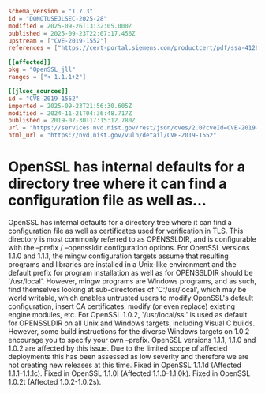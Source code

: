 ```toml
schema_version = "1.7.3"
id = "DONOTUSEJLSEC-2025-28"
modified = 2025-09-26T13:32:05.000Z
published = 2025-09-23T22:07:17.456Z
upstream = ["CVE-2019-1552"]
references = ["https://cert-portal.siemens.com/productcert/pdf/ssa-412672.pdf", "https://git.openssl.org/gitweb/?p=openssl.git%3Ba=commitdiff%3Bh=54aa9d51b09d67e90db443f682cface795f5af9e", "https://git.openssl.org/gitweb/?p=openssl.git%3Ba=commitdiff%3Bh=b15a19c148384e73338aa7c5b12652138e35ed28", "https://git.openssl.org/gitweb/?p=openssl.git%3Ba=commitdiff%3Bh=d333ebaf9c77332754a9d5e111e2f53e1de54fdd", "https://git.openssl.org/gitweb/?p=openssl.git%3Ba=commitdiff%3Bh=e32bc855a81a2d48d215c506bdeb4f598045f7e9", "https://kc.mcafee.com/corporate/index?page=content&id=SB10365", "https://lists.fedoraproject.org/archives/list/package-announce%40lists.fedoraproject.org/message/EWC42UXL5GHTU5G77VKBF6JYUUNGSHOM/", "https://lists.fedoraproject.org/archives/list/package-announce%40lists.fedoraproject.org/message/Y3IVFGSERAZLNJCK35TEM2R4726XIH3Z/", "https://lists.fedoraproject.org/archives/list/package-announce%40lists.fedoraproject.org/message/ZBEV5QGDRFUZDMNECFXUSN5FMYOZDE4V/", "https://security.netapp.com/advisory/ntap-20190823-0006/", "https://support.f5.com/csp/article/K94041354", "https://support.f5.com/csp/article/K94041354?utm_source=f5support&amp%3Butm_medium=RSS", "https://www.kb.cert.org/vuls/id/429301", "https://www.openssl.org/news/secadv/20190730.txt", "https://www.oracle.com/security-alerts/cpuapr2020.html", "https://www.oracle.com/security-alerts/cpujan2020.html", "https://www.oracle.com/security-alerts/cpujul2020.html", "https://www.oracle.com/security-alerts/cpuoct2020.html", "https://www.oracle.com/technetwork/security-advisory/cpuoct2019-5072832.html", "https://www.tenable.com/security/tns-2019-08", "https://www.tenable.com/security/tns-2019-09", "https://cert-portal.siemens.com/productcert/pdf/ssa-412672.pdf", "https://git.openssl.org/gitweb/?p=openssl.git%3Ba=commitdiff%3Bh=54aa9d51b09d67e90db443f682cface795f5af9e", "https://git.openssl.org/gitweb/?p=openssl.git%3Ba=commitdiff%3Bh=b15a19c148384e73338aa7c5b12652138e35ed28", "https://git.openssl.org/gitweb/?p=openssl.git%3Ba=commitdiff%3Bh=d333ebaf9c77332754a9d5e111e2f53e1de54fdd", "https://git.openssl.org/gitweb/?p=openssl.git%3Ba=commitdiff%3Bh=e32bc855a81a2d48d215c506bdeb4f598045f7e9", "https://kc.mcafee.com/corporate/index?page=content&id=SB10365", "https://lists.fedoraproject.org/archives/list/package-announce%40lists.fedoraproject.org/message/EWC42UXL5GHTU5G77VKBF6JYUUNGSHOM/", "https://lists.fedoraproject.org/archives/list/package-announce%40lists.fedoraproject.org/message/Y3IVFGSERAZLNJCK35TEM2R4726XIH3Z/", "https://lists.fedoraproject.org/archives/list/package-announce%40lists.fedoraproject.org/message/ZBEV5QGDRFUZDMNECFXUSN5FMYOZDE4V/", "https://security.netapp.com/advisory/ntap-20190823-0006/", "https://support.f5.com/csp/article/K94041354", "https://support.f5.com/csp/article/K94041354?utm_source=f5support&amp%3Butm_medium=RSS", "https://www.kb.cert.org/vuls/id/429301", "https://www.openssl.org/news/secadv/20190730.txt", "https://www.oracle.com/security-alerts/cpuapr2020.html", "https://www.oracle.com/security-alerts/cpujan2020.html", "https://www.oracle.com/security-alerts/cpujul2020.html", "https://www.oracle.com/security-alerts/cpuoct2020.html", "https://www.oracle.com/technetwork/security-advisory/cpuoct2019-5072832.html", "https://www.tenable.com/security/tns-2019-08", "https://www.tenable.com/security/tns-2019-09"]

[[affected]]
pkg = "OpenSSL_jll"
ranges = ["< 1.1.1+2"]

[[jlsec_sources]]
id = "CVE-2019-1552"
imported = 2025-09-23T21:56:30.605Z
modified = 2024-11-21T04:36:48.717Z
published = 2019-07-30T17:15:12.780Z
url = "https://services.nvd.nist.gov/rest/json/cves/2.0?cveId=CVE-2019-1552"
html_url = "https://nvd.nist.gov/vuln/detail/CVE-2019-1552"
```

# OpenSSL has internal defaults for a directory tree where it can find a configuration file as well as...

OpenSSL has internal defaults for a directory tree where it can find a configuration file as well as certificates used for verification in TLS. This directory is most commonly referred to as OPENSSLDIR, and is configurable with the –prefix / –openssldir configuration options. For OpenSSL versions 1.1.0 and 1.1.1, the mingw configuration targets assume that resulting programs and libraries are installed in a Unix-like environment and the default prefix for program installation as well as for OPENSSLDIR should be '/usr/local'. However, mingw programs are Windows programs, and as such, find themselves looking at sub-directories of 'C:/usr/local', which may be world writable, which enables untrusted users to modify OpenSSL's default configuration, insert CA certificates, modify (or even replace) existing engine modules, etc. For OpenSSL 1.0.2, '/usr/local/ssl' is used as default for OPENSSLDIR on all Unix and Windows targets, including Visual C builds. However, some build instructions for the diverse Windows targets on 1.0.2 encourage you to specify your own –prefix. OpenSSL versions 1.1.1, 1.1.0 and 1.0.2 are affected by this issue. Due to the limited scope of affected deployments this has been assessed as low severity and therefore we are not creating new releases at this time. Fixed in OpenSSL 1.1.1d (Affected 1.1.1-1.1.1c). Fixed in OpenSSL 1.1.0l (Affected 1.1.0-1.1.0k). Fixed in OpenSSL 1.0.2t (Affected 1.0.2-1.0.2s).

